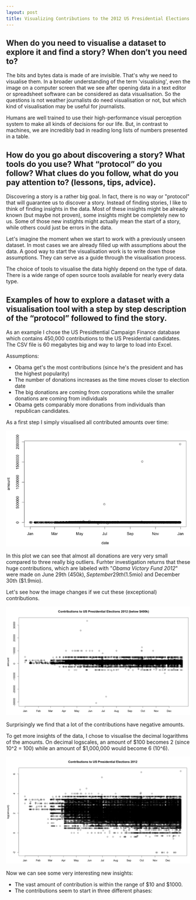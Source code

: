```yaml
---
layout: post
title: Visualizing Contributions to the 2012 US Presidential Elections
---
```


## When do you need to visualise a dataset to explore it and find a story? When don’t you need to? 

The bits and bytes data is made of are invisible. That's why we need to visualise them. In a broader understanding of the term 'visualising', even the image on a computer screen that we see after opening data in a text editor or spreadsheet software can be considered as data visualisation. So the questions is not weather journalists do need visualisation or not, but which kind of visualisation may be useful for journalists.

Humans are well trained to use their high-performance visual perception system to make all kinds of decisions for our life. But, in contrast to machines, we are incredibly bad in reading long lists of numbers presented in a table. 

## How do you go about discovering a story? What tools do you use? What “protocol” do you follow? What clues do you follow, what do you pay attention to? (lessons, tips, advice). 

Discovering a story is a rather big goal. In fact, there is no way or "protocol" that will guarantee us to discover a story. Instead of finding stories, I like to think of finding insights in the data. Most of these insights might be already known (but maybe not proven), some insights might be completely new to us. Some of those new instights might actually mean the start of a story, while others could just be errors in the data. 

Let's imagine the moment when we start to work with a previously unseen dataset. In most cases we are already filled up with assumptions about the data. A good way to start the visualisation work is to write down those assumptions. They can serve as a guide through the visualisation process.

The choice of tools to visualise the data highly depend on the type of data. There is a wide range of open source tools available for nearly every data type.

## Examples of how to explore a dataset with a visualisation tool with a step by step description of the “protocol” followed to find the story.

As an example I chose the US Presidtential Campaign Finance database which contains 450,000 contributions to the US Presidential candidates. The CSV file is 60 megabytes big and way to large to load into Excel.

Assumptions:

* Obama get's the most contributions (since he's the president and has the highest popularity)
* The number of donations increases as the time moves closer to election date
* The big donations are coming from corporations while the smaller donations are coming from individuals
* Obama gets comparably more donations from individuals than republican candidates.

As a first step I simply visualised all contributed amounts over time:

![contributed amounts over time](/img/ddjbook/amounts.png)

In this plot we can see that almost all donations are very very small compared to three really big outliers. Furhter investigation returns that these huge contributions, which are labeled with "*Obama Victory Fund 2012*" were made on June 29th ($450k), September 29th ($1.5mio) and December 30th ($1.9mio).

Let's see how the image changes if we cut these (exceptional) contributions.

![contributed without Obama Victory Fund](/img/ddjbook/amounts-wo-ovf.png)

Surprisingly we find that a lot of the contributions have negative amounts.

To get more insights of the data, I chose to visualise the decimal logarithms of the amounts. On decimal logscales, an amount of $100 becomes 2 (since 10^2 = 100) while an amount of $1,000,000 would become 6 (10^6). 

![log10 of contributed amounts over time](/img/ddjbook/amounts-log-scale.png)

Now we can see some very interesting new insights:

* The vast amount of contribution is within the range of $10 and $1000.
* The contributions seem to start in three different phases: 






